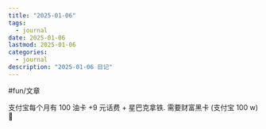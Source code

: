 ```yaml
---
title: "2025-01-06"
tags:
  - journal
date: 2025-01-06
lastmod: 2025-01-06
categories:
  - journal
description: "2025-01-06 日记"
---
```


#fun/文章

支付宝每个月有 100 油卡 +9 元话费 + 星巴克拿铁. 需要财富黑卡 (支付宝 100 w) 🤡
